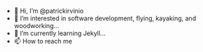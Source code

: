 - 👋 Hi, I’m @patrickirvinio
- 👀 I’m interested in software development, flying, kayaking, and woodworking...
- 🌱 I’m currently learning Jekyll...
- 📫 How to reach me 

<!---
patrickirvinio/patrickirvinio is a ✨ special ✨ repository because its `README.md` (this file) appears on your GitHub profile.
You can click the Preview link to take a look at your changes.
--->
